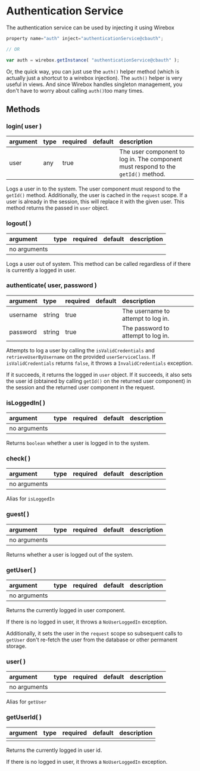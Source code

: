 # Authentication Service

The authentication service can be used by injecting it using Wirebox

```javascript
property name="auth" inject="authenticationService@cbauth";

// OR

var auth = wirebox.getInstance( "authenticationService@cbauth" );
```

Or, the quick way, you can just use the `auth()` helper method \(which is actually just a shortcut to a wirebox injection\). The `auth()` helper is very useful in views. And since Wirebox handles singleton management, you don't have to worry about calling `auth()`too many times.

## Methods

### login\( user \)

| argument | type | required | default | description |
| :--- | :--- | :--- | :--- | :--- |
| user | any | true |  | The user component to log in. The component must respond to the `getId()` method. |

Logs a user in to the system. The user component must respond to the `getId()` method. Additionally, the user is cached in the `request` scope. If a user is already in the session, this will replace it with the given user. This method returns the passed in `user` object.

### logout\( \)

| argument | type | required | default | description |
| :--- | :--- | :--- | :--- | :--- |
| no arguments |  |  |  |  |

Logs a user out of system. This method can be called regardless of if there is currently a logged in user.

### authenticate\( user, password \)

| argument | type | required | default | description |
| :--- | :--- | :--- | :--- | :--- |
| username | string | true |  | The username to attempt to log in. |
| password | string | true |  | The password to attempt to log in. |

Attempts to log a user by calling the `isValidCredentials` and `retrieveUserByUsername` on the provided `userServiceClass`. If `isValidCredentials` returns `false`, it throws a `InvalidCredentials` exception.

If it succeeds, it returns the logged in `user` object. If it succeeds, it also sets the user id \(obtained by calling `getId()` on the returned user component\) in the session and the returned user component in the request.

### isLoggedIn\( \)

| argument | type | required | default | description |
| :--- | :--- | :--- | :--- | :--- |
| no arguments |  |  |  |  |

Returns `boolean` whether a user is logged in to the system. 

### check\( \)

| argument | type | required | default | description |
| :--- | :--- | :--- | :--- | :--- |
| no arguments |  |  |  |  |

Alias for `isLoggedIn`

### guest\( \)

| argument | type | required | default | description |
| :--- | :--- | :--- | :--- | :--- |
| no arguments |  |  |  |  |

Returns whether a user is logged out of the system.

### getUser\( \)

| argument | type | required | default | description |
| :--- | :--- | :--- | :--- | :--- |
| no arguments |  |  |  |  |

Returns the currently logged in user component.

If there is no logged in user, it throws a `NoUserLoggedIn` exception.

Additionally, it sets the user in the `request` scope so subsequent calls to `getUser` don't re-fetch the user from the database or other permanent storage.

### user\( \)

| argument | type | required | default | description |
| :--- | :--- | :--- | :--- | :--- |
| no arguments |  |  |  |  |

Alias for `getUser`

### getUserId\( \)

| argument | type | required | default | description |
| :--- | :--- | :--- | :--- | :--- |
|  |  |  |  |  |

Returns the currently logged in user id.

If there is no logged in user, it throws a `NoUserLoggedIn` exception.


